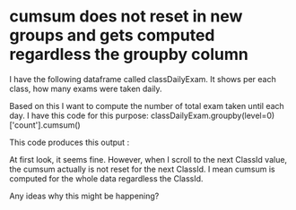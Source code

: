 
# cumsum does not reset in new groups and gets computed regardless the groupby column

I have the following dataframe called classDailyExam. It shows per each class, how many exams were taken daily.

Based on this I want to compute the number of total exam taken until each day. I have this code for this purpose:
classDailyExam.groupby(level=0)['count'].cumsum()

This code produces this output :

At first look, it seems fine. However, when I scroll to the next ClassId value, the cumsum actually is not reset for the next ClassId. I mean cumsum is computed for the whole data regardless the ClassId.

Any ideas why this might be happening?

        
